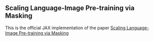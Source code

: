 ## Scaling Language-Image Pre-training via Masking

This is the official JAX implementation of the paper [Scaling Language-Image Pre-training via Masking](https://arxiv.org/abs/2212.00794)
